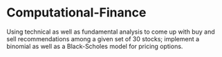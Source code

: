 # Computational-Finance
Using technical as well as fundamental analysis to come up with buy and sell recommendations  among a given set of 30 stocks; 
implement a binomial as well as a Black-Scholes model for pricing options. 
